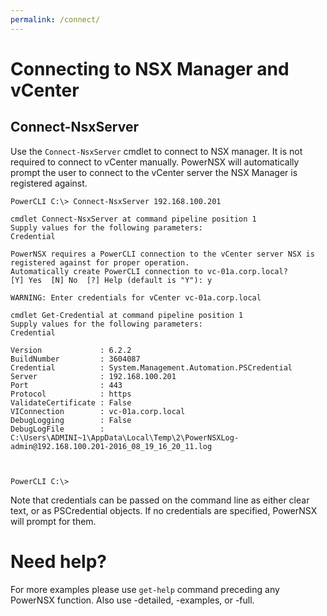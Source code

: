 ```yaml
---
permalink: /connect/
---
```


# Connecting to NSX Manager and vCenter

## Connect-NsxServer
Use the `Connect-NsxServer` cmdlet to connect to NSX manager.  It is not required to connect to vCenter manually.  PowerNSX will automatically prompt the user to connect to the vCenter server the NSX Manager is registered against.


```
PowerCLI C:\> Connect-NsxServer 192.168.100.201

cmdlet Connect-NsxServer at command pipeline position 1
Supply values for the following parameters:
Credential

PowerNSX requires a PowerCLI connection to the vCenter server NSX is registered against for proper operation.
Automatically create PowerCLI connection to vc-01a.corp.local?
[Y] Yes  [N] No  [?] Help (default is "Y"): y

WARNING: Enter credentials for vCenter vc-01a.corp.local

cmdlet Get-Credential at command pipeline position 1
Supply values for the following parameters:
Credential

Version             : 6.2.2
BuildNumber         : 3604087
Credential          : System.Management.Automation.PSCredential
Server              : 192.168.100.201
Port                : 443
Protocol            : https
ValidateCertificate : False
VIConnection        : vc-01a.corp.local
DebugLogging        : False
DebugLogFile        : C:\Users\ADMINI~1\AppData\Local\Temp\2\PowerNSXLog-admin@192.168.100.201-2016_08_19_16_20_11.log



PowerCLI C:\>

```

Note that credentials can be passed on the command line as either clear text, or as PSCredential objects.  If no credentials are specified, PowerNSX will prompt for them.

# Need help?

For more examples please use `get-help` command preceding any PowerNSX function. Also use -detailed, -examples, or -full.

